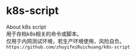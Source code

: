# k8s-script
About k8s script  
用于存档k8s相关的命令或脚本。  
仅用于内网测试环境，若生产环境使用，风险自负。
`https://github.com/zhuyifeiRuichuang/k8s-script`
